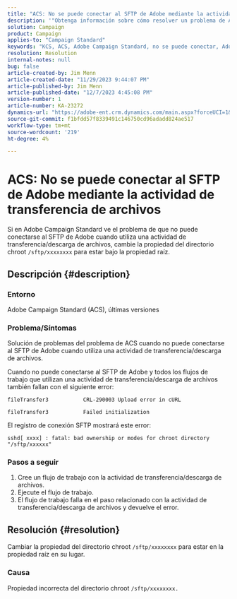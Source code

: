 ```yaml
---
title: "ACS: No se puede conectar al SFTP de Adobe mediante la actividad de transferencia de archivos"
description: '"Obtenga información sobre cómo resolver un problema de Adobe Campaign Standard en el que no puede conectarse al SFTP de Adobe al utilizar una actividad de transferencia/descarga de archivos".'
solution: Campaign
product: Campaign
applies-to: "Campaign Standard"
keywords: "KCS, ACS, Adobe Campaign Standard, no se puede conectar, Adobe de SFTP, transferencia de archivos, descarga, error, CRL-290003, cURL, resolución de problemas"
resolution: Resolution
internal-notes: null
bug: false
article-created-by: Jim Menn
article-created-date: "11/29/2023 9:44:07 PM"
article-published-by: Jim Menn
article-published-date: "12/7/2023 4:45:08 PM"
version-number: 1
article-number: KA-23272
dynamics-url: "https://adobe-ent.crm.dynamics.com/main.aspx?forceUCI=1&pagetype=entityrecord&etn=knowledgearticle&id=e39cbc69-008f-ee11-8179-6045bd006268"
source-git-commit: f1bfdd57f8339491c146750cd96adadd824ae517
workflow-type: tm+mt
source-wordcount: '219'
ht-degree: 4%

---
```


# ACS: No se puede conectar al SFTP de Adobe mediante la actividad de transferencia de archivos


Si en Adobe Campaign Standard ve el problema de que no puede conectarse al SFTP de Adobe cuando utiliza una actividad de transferencia/descarga de archivos, cambie la propiedad del directorio chroot `/sftp/xxxxxxxx` para estar bajo la propiedad raíz.

## Descripción {#description}


### Entorno

Adobe Campaign Standard (ACS), últimas versiones



### Problema/Síntomas

Solución de problemas del problema de ACS cuando no puede conectarse al SFTP de Adobe cuando utiliza una actividad de transferencia/descarga de archivos.

Cuando no puede conectarse al SFTP de Adobe y todos los flujos de trabajo que utilizan una actividad de transferencia/descarga de archivos también fallan con el siguiente error:




```
fileTransfer3           CRL-290003 Upload error in cURL 

fileTransfer3           Failed initialization
```




El registro de conexión SFTP mostrará este error:




```
sshd[ xxxx] : fatal: bad ownership or modes for chroot directory "/sftp/xxxxxx"
```






### <b>Pasos a seguir</b>

1. Cree un flujo de trabajo con la actividad de transferencia/descarga de archivos.
2. Ejecute el flujo de trabajo.
3. El flujo de trabajo falla en el paso relacionado con la actividad de transferencia/descarga de archivos y devuelve el error.



## Resolución {#resolution}


Cambiar la propiedad del directorio chroot `/sftp/xxxxxxxx` para estar en la propiedad raíz en su lugar.

### Causa

Propiedad incorrecta del directorio chroot `/sftp/xxxxxxxx. `

